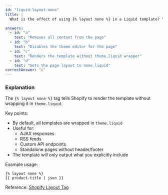 ```yaml
---
id: "liquid-layout-none"
title: |
  What is the effect of using {% layout none %} in a Liquid template? 🏗️

answers:
  - id: "a"
    text: "Removes all content from the page"
  - id: "b"
    text: "Disables the theme editor for the page"
  - id: "c"
    text: "Renders the template without theme.liquid wrapper"
  - id: "d"
    text: "Sets the page layout to none.liquid"
correctAnswer: "c"
---
```


### Explanation

The `{% layout none %}` tag tells Shopify to render the template without wrapping it in `theme.liquid`.

Key points:
- By default, all templates are wrapped in `theme.liquid`
- Useful for:
  - AJAX responses
  - RSS feeds
  - Custom API endpoints
  - Standalone pages without header/footer
- The template will only output what you explicitly include

Example usage:
```liquid
{% layout none %}
{{ product.title | json }}
```

Reference: [Shopify Layout Tag](https://shopify.dev/docs/api/liquid/tags/layout) 